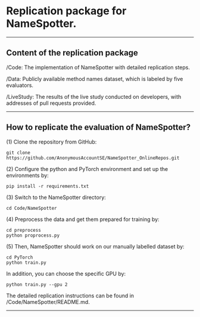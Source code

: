 # Replication package for NameSpotter.
 ***
 ## Content of the replication package

 /Code: The implementation of NameSpotter with detailed replication steps.

 /Data: Publicly available method names dataset, which is labeled by five evaluators.

 /LiveStudy: The results of the live study conducted on developers, with addresses of pull requests provided.
  ***
 ## How to replicate the evaluation of NameSpotter?
 
(1) Clone the repository from GitHub:
```
git clone https://github.com/AnonymousAccountSE/NameSpotter_OnlineRepos.git
```

(2) Configure the python and PyTorch environment and set up the environments by:
```
pip install -r requirements.txt
```

(3) Switch to the NameSpotter directory:
```
cd Code/NameSpotter
```
(4) Preprocess the data and get them prepared for training by:
```
cd preprocess
python proprocess.py
```
(5) Then, NameSpotter should work on our manually labelled dataset by:
```
cd PyTorch
python train.py
```
In addition, you can choose the specific GPU by:
```
python train.py --gpu 2
```
The detailed replication instructions can be found in /Code/NameSpotter/README.md. 
 ***
